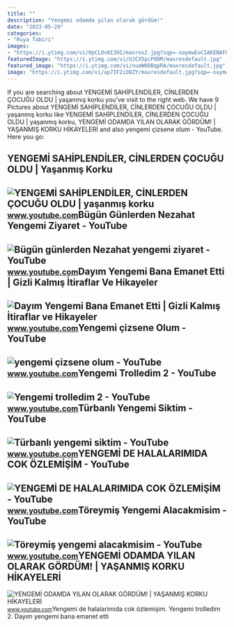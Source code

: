 ```yaml
---
title: ""
description: "Yengemi̇ odamda yilan olarak gördüm!"
date: "2023-05-29"
categories:
- "Ruya Tabiri"
images:
- "https://i.ytimg.com/vi/0pCLOv0IIHI/maxres2.jpg?sqp=-oaymwEoCIAKENAF8quKqQMcGADwAQH4Ac4FgAKACooCDAgAEAEYQyBXKGUwDw==&amp;rs=AOn4CLCu7YZxciIUQ3b-dUMB8gSGZwoh8g"
featuredImage: "https://i.ytimg.com/vi/UJCX5pcP0DM/maxresdefault.jpg"
featured_image: "https://i.ytimg.com/vi/nueWHDBqpRA/maxresdefault.jpg"
image: "https://i.ytimg.com/vi/ap7IF2iO8ZY/maxresdefault.jpg?sqp=-oaymwEmCIAKENAF8quKqQMa8AEB-AH-CYAC0AWKAgwIABABGHIgVChAMA8=&amp;rs=AOn4CLBaPveKeuWrahpl3DYJ1h6Fa-qbbQ"
---
```


If you are searching about YENGEMİ SAHİPLENDİLER, CİNLERDEN ÇOCUĞU OLDU | yaşanmış korku you've visit to the right web. We have 9 Pictures about YENGEMİ SAHİPLENDİLER, CİNLERDEN ÇOCUĞU OLDU | yaşanmış korku like YENGEMİ SAHİPLENDİLER, CİNLERDEN ÇOCUĞU OLDU | yaşanmış korku, YENGEMİ ODAMDA YILAN OLARAK GÖRDÜM! | YAŞANMIŞ KORKU HİKAYELERİ and also yengemi çizsene olum - YouTube. Here you go:

YENGEMİ SAHİPLENDİLER, CİNLERDEN ÇOCUĞU OLDU | Yaşanmış Korku
-------------------------------------------------------------

 ![YENGEMİ SAHİPLENDİLER, CİNLERDEN ÇOCUĞU OLDU | yaşanmış korku](https://i.ytimg.com/vi/lMBC5mS_6sI/maxresdefault.jpg) <small>www.youtube.com</small>Bügün Günlerden Nezahat Yengemi Ziyaret - YouTube
-------------------------------------------------

 ![Bügün günlerden Nezahat yengemi ziyaret - YouTube](https://i.ytimg.com/vi/5QpxIWJTLZs/maxresdefault.jpg) <small>www.youtube.com</small>Dayım Yengemi Bana Emanet Etti | Gizli Kalmış İtiraflar Ve Hikayeler
--------------------------------------------------------------------

 ![Dayım Yengemi Bana Emanet Etti | Gizli Kalmış İtiraflar ve Hikayeler](https://i.ytimg.com/vi/nueWHDBqpRA/maxresdefault.jpg) <small>www.youtube.com</small>Yengemi çizsene Olum - YouTube
------------------------------

 ![yengemi çizsene olum - YouTube](https://i.ytimg.com/vi/0pCLOv0IIHI/maxres2.jpg?sqp=-oaymwEoCIAKENAF8quKqQMcGADwAQH4Ac4FgAKACooCDAgAEAEYQyBXKGUwDw==&rs=AOn4CLCu7YZxciIUQ3b-dUMB8gSGZwoh8g) <small>www.youtube.com</small>Yengemi Trolledim 2 - YouTube
-----------------------------

 ![Yengemi trolledim 2 - YouTube](https://i.ytimg.com/vi/BUJCr5MFuRM/maxresdefault.jpg) <small>www.youtube.com</small>Türbanlı Yengemi Siktim - YouTube
---------------------------------

 ![Türbanlı yengemi siktim - YouTube](https://i.ytimg.com/vi/UJCX5pcP0DM/maxresdefault.jpg) <small>www.youtube.com</small>YENGEMİ DE HALALARIMIDA COK ÖZLEMİŞİM - YouTube
-----------------------------------------------

 ![YENGEMİ DE HALALARIMIDA COK ÖZLEMİŞİM - YouTube](https://i.ytimg.com/vi/ap7IF2iO8ZY/maxresdefault.jpg?sqp=-oaymwEmCIAKENAF8quKqQMa8AEB-AH-CYAC0AWKAgwIABABGHIgVChAMA8=&rs=AOn4CLBaPveKeuWrahpl3DYJ1h6Fa-qbbQ) <small>www.youtube.com</small>Töreymiş Yengemi Alacakmisim - YouTube
--------------------------------------

 ![Töreymiş yengemi alacakmisim - YouTube](https://i.ytimg.com/vi/jfTspUKIA1o/maxresdefault.jpg) <small>www.youtube.com</small>YENGEMİ ODAMDA YILAN OLARAK GÖRDÜM! | YAŞANMIŞ KORKU HİKAYELERİ
---------------------------------------------------------------

 ![YENGEMİ ODAMDA YILAN OLARAK GÖRDÜM! | YAŞANMIŞ KORKU HİKAYELERİ](https://i.ytimg.com/vi/r5lMXB0sCDk/maxresdefault.jpg) <small>www.youtube.com</small>Yengemi̇ de halalarimida cok özlemi̇şi̇m. Yengemi trolledim 2. Dayım yengemi bana emanet etti
